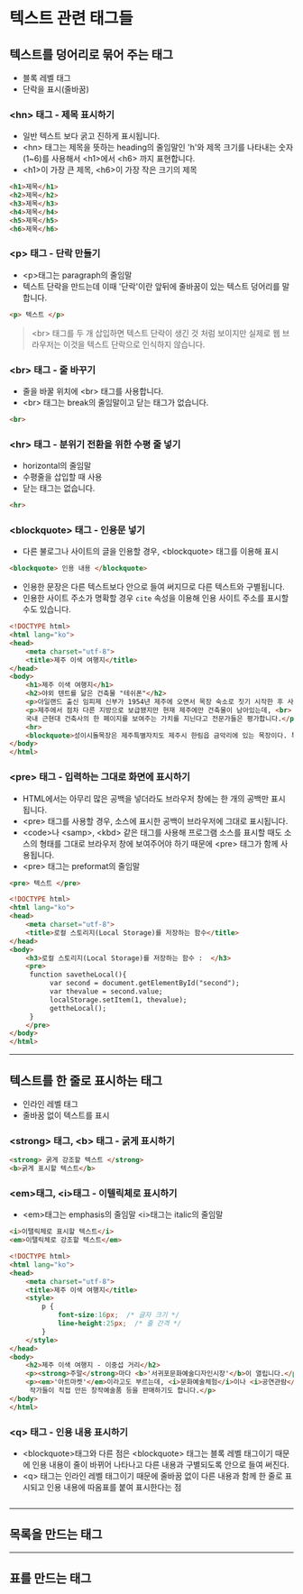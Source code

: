 # 텍스트 관련 태그들 

## 텍스트를 덩어리로 묶어 주는 태그 
- 블록 레벨 태그
- 단락을 표시(줄바꿈)

### \<hn\> 태그 - 제목 표시하기
- 일반 텍스트 보다 굵고 진하게 표시됩니다.
- \<hn\> 태그는 제목을 뜻하는 heading의 줄임말인 'h'와 제목 크기를 나타내는 숫자(1~6)를 사용해서 \<h1\>에서 \<h6\> 까지 표현합니다.
- \<h1\>이 가장 큰 제목, \<h6\>이 가장 작은 크기의 제목 

```html
<h1>제목</h1>
<h2>제목</h2>
<h3>제목</h3>
<h4>제목</h4>
<h5>제목</h5>
<h6>제목</h6>
```

### \<p\> 태그 - 단락 만들기 
- \<p\>태그는 paragraph의 줄임말
- 텍스트 단락을 만드는데 이때 '단락'이란 앞뒤에 줄바꿈이 있는 텍스트 덩어리를 말합니다. 

```html
<p> 텍스트 </p>
```

> \<br\> 태그를 두 개 삽입하면 텍스트 단락이 생긴 것 처럼 보이지만 실제로 웹 브라우저는 이것을 텍스트 단락으로 인식하지 않습니다.

### \<br\> 태그 - 줄 바꾸기 
- 줄을 바꿀 위치에 \<br\> 태그를 사용합니다.
- \<br\> 태그는 break의 줄임말이고 닫는 태그가 없습니다.

```html
<br>
```

### \<hr\> 태그 - 분위기 전환을 위한 수평 줄 넣기

- horizontal의 줄임말
- 수평줄을 삽입할 때 사용
- 닫는 태그는 없습니다.

```html
<hr>
```

### \<blockquote\> 태그 - 인용문 넣기

- 다른 불로그나 사이트의 글을 인용할 경우, \<blockquote\> 태그를 이용해 표시 

```html 
<blockquote> 인용 내용 </blockquote>
```

- 인용한 문장은 다른 텍스트보다 안으로 들여 써지므로 다른 텍스트와 구별됩니다.
- 인용한 사이트 주소가 명확할 경우 <code>cite</code> 속성을 이용해 인용 사이트 주소를 표시할 수도 있습니다.

```html
<!DOCTYPE html>
<html lang="ko">
<head>
    <meta charset="utf-8">
    <title>제주 이색 여행지</title>
</head>
<body>
    <h1>제주 이색 여행지</h1>
    <h2>야외 텐트를 닮은 건축물 "테쉬폰"</h2>
    <p>아일랜드 출신 임피제 신부가 1954년 제주에 오면서 목장 숙소로 짓기 시작한 후 사료공장, 성당으로 활용됐습니다.</p>
    <p>제주에서 점차 다른 지방으로 보급됐지만 현재 제주에만 건축물이 남아있는데, <br>
    국내 근현대 건축사의 한 페이지를 보여주는 가치를 지닌다고 전문가들은 평가합니다.</p>
    <hr>
    <blockquote>성이시돌목장은 제주특별자치도 제주시 한림읍 금악리에 있는 목장이다. 특히 이시돌목장은 제주 지역 최초의 전기업목장(全企業牧場)으로 1961년 11월 말 제주시 한림읍 금악리에 세워 양돈 사업을 실시하였으며 면양을 사육하였던 것으로 알려져 있다. 이시돌목장의 특색있는 건축양식으로 테쉬폰도 유명하다. (출처:향토문화전자대전)</blockquote>
</body>
</html>
```

### \<pre\> 태그 - 입력하는 그대로 화면에 표시하기 
- HTML에서는 아무리 많은 공백을 넣더라도 브라우저 창에는 한 개의 공백만 표시 됩니다.
- \<pre\> 태그를 사용할 경우, 소스에 표시한 공백이 브라우저에 그대로 표시됩니다.
- \<code\>나 \<samp\>, \<kbd\> 같은 태그를 사용해 프로그램 소스를 표시할 때도 소스의 형태를 그대로 브라우저 창에 보여주어야 하기 때문에 \<pre\> 태그가 함께 사용됩니다.
- \<pre\> 태그는 preformat의 줄임말

```html
<pre> 텍스트 </pre>
```

```html
<!DOCTYPE html>
<html lang="ko">
<head>
	<meta charset="utf-8">
	<title>로컬 스토리지(Local Storage)를 저장하는 함수</title>
</head>
<body>
	<h3>로컬 스토리지(Local Storage)를 저장하는 함수 :  </h3>
	<pre>
     function savetheLocal(){
          var second = document.getElementById("second");
          var thevalue = second.value;
          localStorage.setItem(1, thevalue);
          gettheLocal();
     }    
	</pre>
</body>
</html>
```

---

## 텍스트를 한 줄로 표시하는 태그

- 인라인 레벨 태그
- 줄바꿈 없이 텍스트를 표시

### \<strong\> 태그, \<b\> 태그 - 굵게 표시하기

```html
<strong> 굵게 강조할 텍스트 </strong>
<b>굵게 표시할 텍스트</b>
```


### \<em\>태그, \<i\>태그 - 이텔릭체로 표시하기 
- \<em\>태그는 emphasis의 줄임말
 \<i\>태그는 italic의 줄임말


```html
<i>이탤릭체로 표시할 텍스트</i>
<em>이탤릭체로 강조할 텍스트</em>
```

```html
<!DOCTYPE html>
<html lang="ko">
<head>
    <meta charset="utf-8">
    <title>제주 이색 여행지</title>
    <style>
        p { 
            font-size:16px;  /* 글자 크기 */  
            line-height:25px;  /* 줄 간격 */
        }
    </style>
</head>
<body>
    <h2>제주 이색 여행지 - 이중섭 거리</h2>
    <p><strong>주말</strong>마다 <b>'서귀포문화예술디자인시장'</b>이 열립니다.</p>
    <p><em>'아트마켓'</em>이라고도 부르는데, <i>문화예술체험</i>이나 <i>공연관람</i>을 할 수도 있고 <br>
     작가들이 직접 만든 창작예술품 등을 판매하기도 합니다.</p>
</body>
</html>
```

### \<q\> 태그 - 인용 내용 표시하기
- \<blockquote\>태그와 다른 점은 \<blockquote\> 태그는 블록 레벨 태그이기 때문에 인용 내용이 줄이 바뀌어 나타나고 다른 내용과 구별되도록 안으로 들여 써진다.
- \<q\> 태그는 인라인 레벨 태그이기 때문에 줄바꿈 없이 다른 내용과 함께 한 줄로 표시되고 인용 내용에 따옴표를 붙여 표시한다는 점 

```html

```

---

## 목록을 만드는 태그 

---

## 표를 만드는 태그 